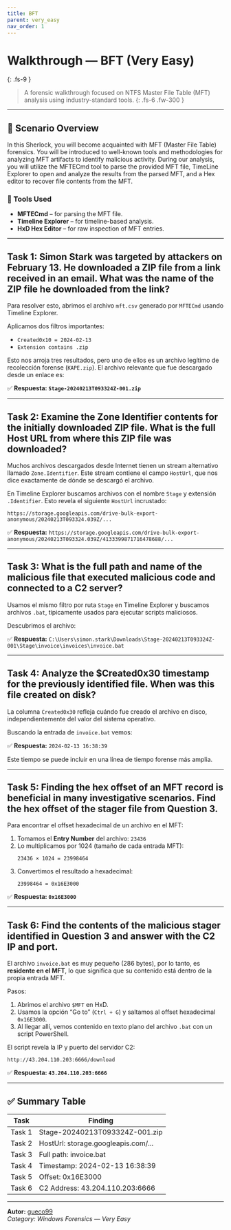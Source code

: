 ```yaml
---
title: BFT
parent: very_easy
nav_order: 1
---
```


# Walkthrough — BFT (Very Easy)
{: .fs-9 }

> A forensic walkthrough focused on NTFS Master File Table (MFT) analysis using industry-standard tools.
{: .fs-6 .fw-300 }

---

## 🧭 Scenario Overview

In this Sherlock, you will become acquainted with MFT (Master File Table) forensics. You will be introduced to well-known tools and methodologies for analyzing MFT artifacts to identify malicious activity. During our analysis, you will utilize the MFTECmd tool to parse the provided MFT file, TimeLine Explorer to open and analyze the results from the parsed MFT, and a Hex editor to recover file contents from the MFT.

### 🔧 Tools Used

- **MFTECmd** – for parsing the MFT file.
- **Timeline Explorer** – for timeline-based analysis.
- **HxD Hex Editor** – for raw inspection of MFT entries.

---

## Task 1: Simon Stark was targeted by attackers on February 13. He downloaded a ZIP file from a link received in an email. What was the name of the ZIP file he downloaded from the link?

Para resolver esto, abrimos el archivo `mft.csv` generado por `MFTECmd` usando Timeline Explorer.

Aplicamos dos filtros importantes:
- `Created0x10 = 2024-02-13`
- `Extension contains .zip`

Esto nos arroja tres resultados, pero uno de ellos es un archivo legítimo de recolección forense (`KAPE.zip`). El archivo relevante que fue descargado desde un enlace es:

✅ **Respuesta: `Stage-20240213T093324Z-001.zip`**

---

## Task 2: Examine the Zone Identifier contents for the initially downloaded ZIP file. What is the full Host URL from where this ZIP file was downloaded?

Muchos archivos descargados desde Internet tienen un stream alternativo llamado `Zone.Identifier`. Este stream contiene el campo `HostUrl`, que nos dice exactamente de dónde se descargó el archivo.

En Timeline Explorer buscamos archivos con el nombre `Stage` y extensión `.Identifier`. Esto revela el siguiente `HostUrl` incrustado:

```
https://storage.googleapis.com/drive-bulk-export-anonymous/20240213T093324.039Z/...
```

✅ **Respuesta:**
`https://storage.googleapis.com/drive-bulk-export-anonymous/20240213T093324.039Z/4133399871716478688/...`

---

## Task 3: What is the full path and name of the malicious file that executed malicious code and connected to a C2 server?

Usamos el mismo filtro por ruta `Stage` en Timeline Explorer y buscamos archivos `.bat`, típicamente usados para ejecutar scripts maliciosos.

Descubrimos el archivo:

✅ **Respuesta:**
`C:\Users\simon.stark\Downloads\Stage-20240213T093324Z-001\Stage\invoice\invoices\invoice.bat`

---

## Task 4: Analyze the $Created0x30 timestamp for the previously identified file. When was this file created on disk?

La columna `Created0x30` refleja cuándo fue creado el archivo en disco, independientemente del valor del sistema operativo.

Buscando la entrada de `invoice.bat` vemos:

✅ **Respuesta:**
`2024-02-13 16:38:39`

Este tiempo se puede incluir en una línea de tiempo forense más amplia.

---

## Task 5: Finding the hex offset of an MFT record is beneficial in many investigative scenarios. Find the hex offset of the stager file from Question 3.

Para encontrar el offset hexadecimal de un archivo en el MFT:

1. Tomamos el **Entry Number** del archivo: `23436`
2. Lo multiplicamos por 1024 (tamaño de cada entrada MFT):
   ```
   23436 × 1024 = 23998464
   ```
3. Convertimos el resultado a hexadecimal:
   ```
   23998464 = 0x16E3000
   ```

✅ **Respuesta: `0x16E3000`**

---

## Task 6: Find the contents of the malicious stager identified in Question 3 and answer with the C2 IP and port.

El archivo `invoice.bat` es muy pequeño (286 bytes), por lo tanto, es **residente en el MFT**, lo que significa que su contenido está dentro de la propia entrada MFT.

Pasos:

1. Abrimos el archivo `$MFT` en HxD.
2. Usamos la opción “Go to” (`Ctrl + G`) y saltamos al offset hexadecimal `0x16E3000`.
3. Al llegar allí, vemos contenido en texto plano del archivo `.bat` con un script PowerShell.

El script revela la IP y puerto del servidor C2:

```
http://43.204.110.203:6666/download
```

✅ **Respuesta: `43.204.110.203:6666`**

---

## ✅ Summary Table

| Task | Finding |
|------|---------|
| Task 1 | Stage-20240213T093324Z-001.zip |
| Task 2 | HostUrl: storage.googleapis.com/... |
| Task 3 | Full path: invoice.bat |
| Task 4 | Timestamp: 2024-02-13 16:38:39 |
| Task 5 | Offset: 0x16E3000 |
| Task 6 | C2 Address: 43.204.110.203:6666 |

---

**Autor:** [gueco99](https://github.com/gueco99)   
*Category: Windows Forensics — Very Easy*